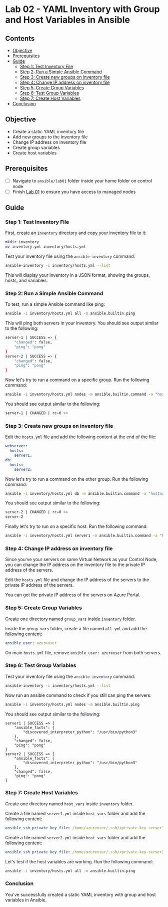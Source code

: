 # Lab 02 - YAML Inventory with Group and Host Variables in Ansible

## Contents

- [Objective](#objective)
- [Prerequisites](#prerequisites)
- [Guide](#guide)
  - [Step 1: Test Inventory File](#step-1-test-inventory-file)
  - [Step 2: Run a Simple Ansible Command](#step-2-run-a-simple-ansible-command)
  - [Step 3: Create new groups on inventory file](#step-3-create-new-groups-on-inventory-file)
  - [Step 4: Change IP address on inventory file](#step-4-change-ip-address-on-inventory-file)
  - [Step 5: Create Group Variables](#step-5-create-group-variables)
  - [Step 6: Test Group Variables](#step-6-test-group-variables)
  - [Step 7: Create Host Variables](#step-7-create-host-variables)
- [Conclusion](#conclusion)

## Objective

- Create a static YAML inventory file
- Add new groups to the inventory file
- Change IP address on inventory file
- Create group variables
- Create host variables

## Prerequisites

- [ ] Navigate to `ansible/lab01` folder inside your home folder on control node
- [ ] Finish [Lab 01](lab01.md) to ensure you have access to managed nodes

## Guide

### Step 1: Test Inventory File

First, create an `inventory` directory and copy your inventory file to it:

```bash
mkdir inventory
mv inventory.yml inventory/hosts.yml
```

Test your inventory file using the `ansible-inventory` command:

```bash
ansible-inventory -i inventory/hosts.yml --list
```

This will display your inventory in a JSON format, showing the groups, hosts, and variables.

### Step 2: Run a Simple Ansible Command

To test, run a simple Ansible command like ping:

```bash
ansible -i inventory/hosts.yml all -m ansible.builtin.ping
```

This will ping both servers in your inventory. You should see output similar to the following:

```bash
server-1 | SUCCESS => {
    "changed": false,
    "ping": "pong"
}
server-2 | SUCCESS => {
    "changed": false,
    "ping": "pong"
}
```

Now let's try to run a command on a specific group. Run the following command:

```bash
ansible -i inventory/hosts.yml nodes -m ansible.builtin.command -a "hostname"
```

You should see output similar to the following:

```bash
server-1 | CHANGED | rc=0 >>
```

### Step 3: Create new groups on inventory file

Edit the `hosts.yml` file and add the following content at the end of the file:

```yaml
webserver:
  hosts:
    server1:
db:
  hosts:
    server2:
```

Now let's try to run a command on the other group. Run the following command:

```bash
ansible -i inventory/hosts.yml db -m ansible.builtin.command -a "hostname"
```

You should see output similar to the following:

```bash
server-2 | CHANGED | rc=0 >>
server-2
```

Finally let's try to run on a specific host. Run the following command:

```bash
ansible -i inventory/hosts.yml server1 -m ansible.builtin.command -a "hostname"
```

### Step 4: Change IP address on inventory file

Since you've your servers on same Virtual Network as your Control Node, you can change the IP address on the inventory file to the private IP address of the servers.

Edit the `hosts.yml` file and change the IP address of the servers to the private IP address of the servers.

You can get the private IP address of the servers on Azure Portal.

### Step 5: Create Group Variables

Create one directory named `group_vars` inside `inventory` folder.

Inside the `group_vars` folder, create a file named `all.yml` and add the following content:

```yaml
ansible_user: azureuser
```

On main `hosts.yml` file, remove `ansible_user: azureuser` from both servers.

### Step 6: Test Group Variables

Test your inventory file using the `ansible-inventory` command:

```bash
ansible-inventory -i inventory/hosts.yml --list
```

Now run an ansible command to check if you still can ping the servers:

```bash
ansible -i inventory/hosts.yml nodes -m ansible.builtin.ping
```

You should see output similar to the following:

```plaintext
server1 | SUCCESS => {
    "ansible_facts": {
        "discovered_interpreter_python": "/usr/bin/python3"
    },
    "changed": false,
    "ping": "pong"
}
server2 | SUCCESS => {
    "ansible_facts": {
        "discovered_interpreter_python": "/usr/bin/python3"
    },
    "changed": false,
    "ping": "pong"
}
```

### Step 7: Create Host Variables

Create one directory named `host_vars` inside `inventory` folder.

Create a file named `server1.yml` inside `host_vars` folder and add the following content:

```yaml
ansible_ssh_private_key_file: /home/azureuser/.ssh/<private-key-server1>
```

Create a file named `server2.yml` inside `host_vars` folder and add the following content:

```yaml
ansible_ssh_private_key_file: /home/azureuser/.ssh/<private-key-server2>
```

Let's test if the host variables are working. Run the following command:

```bash
ansible -i inventory/hosts.yml all -m ansible.builtin.ping
```

### Conclusion

You've successfully created a static YAML inventory with group and host variables in Ansible.
